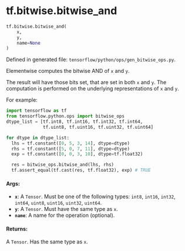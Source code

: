 <div itemscope itemtype="http://developers.google.com/ReferenceObject">
<meta itemprop="name" content="tf.bitwise.bitwise_and" />
<meta itemprop="path" content="Stable" />
</div>

# tf.bitwise.bitwise_and

``` python
tf.bitwise.bitwise_and(
    x,
    y,
    name=None
)
```



Defined in generated file: `tensorflow/python/ops/gen_bitwise_ops.py`.

Elementwise computes the bitwise AND of `x` and `y`.

The result will have those bits set, that are set in both `x` and `y`. The
computation is performed on the underlying representations of `x` and `y`.

For example:

```python
import tensorflow as tf
from tensorflow.python.ops import bitwise_ops
dtype_list = [tf.int8, tf.int16, tf.int32, tf.int64,
              tf.uint8, tf.uint16, tf.uint32, tf.uint64]

for dtype in dtype_list:
  lhs = tf.constant([0, 5, 3, 14], dtype=dtype)
  rhs = tf.constant([5, 0, 7, 11], dtype=dtype)
  exp = tf.constant([0, 0, 3, 10], dtype=tf.float32)

  res = bitwise_ops.bitwise_and(lhs, rhs)
  tf.assert_equal(tf.cast(res, tf.float32), exp) # TRUE
```

#### Args:

* <b>`x`</b>: A `Tensor`. Must be one of the following types: `int8`, `int16`, `int32`, `int64`, `uint8`, `uint16`, `uint32`, `uint64`.
* <b>`y`</b>: A `Tensor`. Must have the same type as `x`.
* <b>`name`</b>: A name for the operation (optional).


#### Returns:

A `Tensor`. Has the same type as `x`.